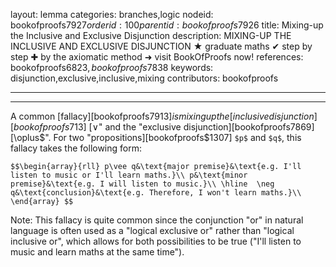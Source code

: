 layout: lemma
categories: branches,logic
nodeid: bookofproofs$7927
orderid: 100
parentid: bookofproofs$7926
title: Mixing-up the Inclusive and Exclusive Disjunction
description: MIXING-UP THE INCLUSIVE AND EXCLUSIVE DISJUNCTION &#9733; graduate maths &#10004; step by step &#10010; by the axiomatic method &#10140; visit BookOfProofs now!
references: bookofproofs$6823,bookofproofs$7838
keywords: disjunction,exclusive,inclusive,mixing
contributors: bookofproofs

---


---

A common [fallacy][bookofproofs$7913] is mixing up the [inclusive disjunction][bookofproofs$713] [$\vee$" and the "exclusive disjunction][bookofproofs$7869] [$\oplus$". For two "propositions][bookofproofs$1307] `$p$` and `$q$`, this fallacy takes the following form:

`$$\begin{array}{rll}
p\vee q&\text{major premise}&\text{e.g. I'll listen to music or I'll learn maths.}\\
p&\text{minor premise}&\text{e.g. I will listen to music.}\\
\hline 
\neg q&\text{conclusion}&\text{e.g. Therefore, I won't learn maths.}\\ 
\end{array} $$`

Note: This fallacy is quite common since the conjunction "or" in natural language is often used as a "logical exclusive or" rather than "logical inclusive or", which allows for both possibilities to be true ("I'll listen to music and learn maths at the same time").
